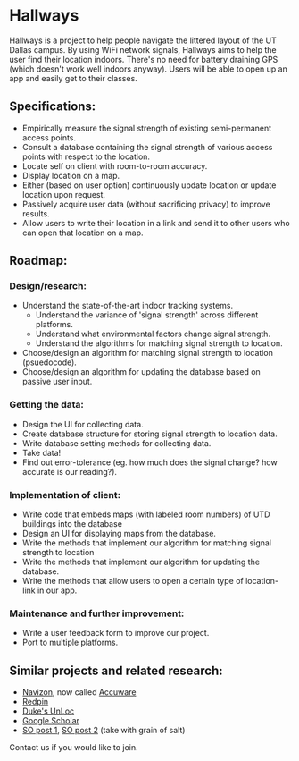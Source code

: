 # Hallways

Hallways is a project to help people navigate the littered layout of the UT Dallas campus. By using WiFi network signals, Hallways aims to help the user find their location indoors. There's no need for battery draining GPS (which doesn't work well indoors anyway). Users will be able to open up an app and easily get to their classes.

## Specifications:
- Empirically measure the signal strength of existing semi-permanent access points.
- Consult a database containing the signal strength of various access points with respect to the location.
- Locate self on client with room-to-room accuracy.
- Display location on a map.
- Either (based on user option) continuously update location or update location upon request.
- Passively acquire user data (without sacrificing privacy) to improve results.
- Allow users to write their location in a link and send it to other users who can open that location on a map.

## Roadmap:
### Design/research:
- Understand the state-of-the-art indoor tracking systems.
    * Understand the variance of 'signal strength' across different platforms.
    * Understand what environmental factors change signal strength.
    * Understand the algorithms for matching signal strength to location.
- Choose/design an algorithm for matching signal strength to location (psuedocode).
- Choose/design an algorithm for updating the database based on passive user input.

### Getting the data:
- Design the UI for collecting data.
- Create database structure for storing signal strength to location data.
- Write database setting methods for collecting data.
- Take data!
- Find out error-tolerance (eg. how much does the signal change? how accurate is our reading?).

### Implementation of client:
- Write code that embeds maps (with labeled room numbers) of UTD buildings into the database
- Design an UI for displaying maps from the database.
- Write the methods that implement our algorithm for matching signal strength to location
- Write the methods that implement our algorithm for updating the database.
- Write the methods that allow users to open a certain type of location-link in our app.

### Maintenance and further improvement:
- Write a user feedback form to improve our project.
- Port to multiple platforms.

## Similar projects and related research:
- [Navizon](https://www.navizon.com/), now called [Accuware](http://www.accuware.com/)
- [Redpin](http://redpin.org/)
- [Duke's UnLoc](http://today.duke.edu/2012/06/unloc)
- [Google Scholar](https://scholar.google.com/scholar?q=indoor+positioning+wifi&hl=en&as_sdt=0&as_vis=1&oi=scholart&sa=X&ved=0CC8QgQMwAGoVChMI5dn4-_acyAIVyJINCh14BAU1)
- [SO post 1](http://stackoverflow.com/questions/9726666/pinpointing-indoor-location-with-android-not-accurate-enough), [SO post 2](http://stackoverflow.com/questions/12098122/how-to-improve-accuracy-of-indoor-positioning) (take with grain of salt)

Contact us if you would like to join.
